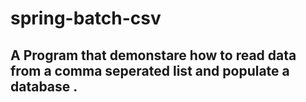 # spring-batch-csv


## A Program that demonstare how to read data from a comma seperated list and populate a database .


